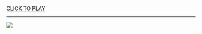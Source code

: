
<a href="https://premium76.site?title=super_mario_unblocked_games&ref=13M">CLICK TO PLAY</a></h3>
<hr>

<a href="https://premium76.site?title=super_mario_unblocked_games&ref=13M"><img src="https://clearcache.store/games.png"></a>


